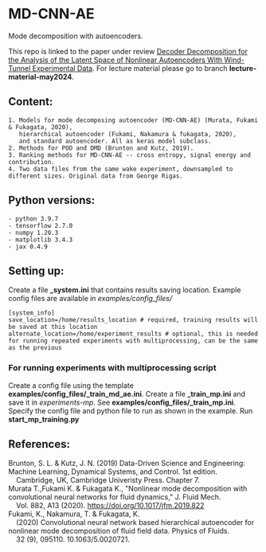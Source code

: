# MD-CNN-AE

Mode decomposition with autoencoders. 

This repo is linked to the paper under review [Decoder Decomposition for the Analysis of the Latent Space of Nonlinear Autoencoders With Wind-Tunnel Experimental Data](https://arxiv.org/abs/2404.19660).
For lecture material please go to branch **lecture-material-may2024**.

## Content:

    1. Models for mode decomposing autoencoder (MD-CNN-AE) (Murata, Fukami & Fukagata, 2020), 
       hierarchical autoencoder (Fukami, Nakamura & fukagata, 2020), 
       and standard autoencoder. All as keras model subclass.
    2. Methods for POD and DMD (Brunton and Kutz, 2019).
    3. Ranking methods for MD-CNN-AE -- cross entropy, signal energy and contribution.
    4. Two data files from the same wake experiment, downsampled to different sizes. Original data from George Rigas.

## Python versions:

    - python 3.9.7 
    - tensorflow 2.7.0 
    - numpy 1.20.3 
    - matplotlib 3.4.3 
    - jax 0.4.9

## Setting up:
Create a file **_system.ini** that contains results saving location. Example config files are available in *examples/config_files/*

    [system_info]
    save_location=/home/results_location # required, training results will be saved at this location
    alternate_location=/home/experiment_results # optional, this is needed for running repeated experiments with multiprocessing, can be the same as the previous

### For running experiments with multiprocessing script

Create a config file using the template **examples/config_files/_train_md_ae.ini**. 
Create a file **_train_mp.ini** and save it in *experiments-mp*. See **examples/config_files/_train_mp.ini**. Specify the config file and python file to run as shown in the example. 
Run **start_mp_training.py**

## References:

Brunton, S. L. & Kutz, J. N. (2019) Data-Driven Science and Engineering: Machine Learning, Dynamical Systems, and Control. 1st edition. <br>
            &nbsp;&nbsp;&nbsp;&nbsp;Cambridge, UK, Cambridge Univeristy Press. Chapter 7.<br>
Murata T.,Fukami K. & Fukagata K., "Nonlinear mode decomposition with convolutional neural networks for fluid dynamics," J. Fluid Mech. <br>
            &nbsp;&nbsp;&nbsp;&nbsp;Vol. 882, A13 (2020). https://doi.org/10.1017/jfm.2019.822<br>
Fukami, K., Nakamura, T. & Fukagata, K. <br>
            &nbsp;&nbsp;&nbsp;&nbsp;(2020) Convolutional neural network based hierarchical autoencoder for nonlinear mode decomposition of fluid field data. Physics of Fluids. <br>
            &nbsp;&nbsp;&nbsp;&nbsp;32 (9), 095110. 10.1063/5.0020721. <br>
